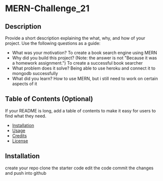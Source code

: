 # MERN-Challenge_21
## Description
Provide a short description explaining the what, why, and how of your project. Use the following questions as a guide:
- What was your motivation? To create a book search engine using MERN
- Why did you build this project? (Note: the answer is not "Because it was a homework assignment.") To create a successful book searcher
- What problem does it solve? Being able to use heroku and connect it to mongodb successfully
- What did you learn? How to use MERN, but i still need to work on certain aspects of it
 
## Table of Contents (Optional)
If your README is long, add a table of contents to make it easy for users to find what they need.
- [Installation](#installation)
- [Usage](#usage)
- [Credits](#credits)
- [License](#license)
## Installation
create your repo
clone the starter code
edit the code
commit the changes and push into github
